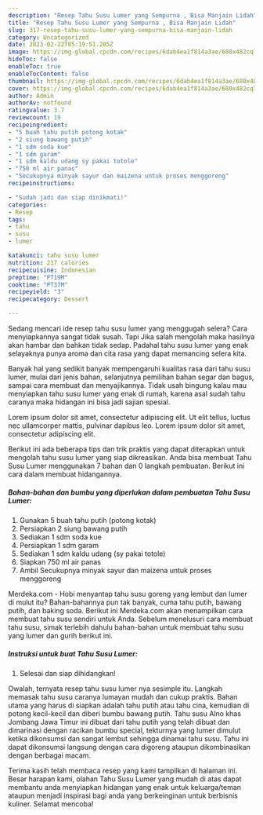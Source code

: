 ```yaml
---
description: "Resep Tahu Susu Lumer yang Sempurna , Bisa Manjain Lidah"
title: "Resep Tahu Susu Lumer yang Sempurna , Bisa Manjain Lidah"
slug: 317-resep-tahu-susu-lumer-yang-sempurna-bisa-manjain-lidah
category: Uncategorized
date: 2023-02-22T05:19:51.205Z
image: https://img-global.cpcdn.com/recipes/6dab4ea1f814a3ae/680x482cq70/tahu-susu-lumer-foto-resep-utama.jpg
hideToc: false
enableToc: true
enableTocContent: false
thumbnail: https://img-global.cpcdn.com/recipes/6dab4ea1f814a3ae/680x482cq70/tahu-susu-lumer-foto-resep-utama.jpg
cover: https://img-global.cpcdn.com/recipes/6dab4ea1f814a3ae/680x482cq70/tahu-susu-lumer-foto-resep-utama.jpg
author: Admin
authorAv: notfound
ratingvalue: 3.7
reviewcount: 19
recipeingredient:
- "5 buah tahu putih potong kotak"
- "2 siung bawang putih"
- "1 sdm soda kue"
- "1 sdm garam"
- "1 sdm kaldu udang sy pakai totole"
- "750 ml air panas"
- "Secukupnya minyak sayur dan maizena untuk proses menggoreng"
recipeinstructions:

- "Sudah jadi dan siap dinikmati!"
categories:
- Resep
tags:
- tahu
- susu
- lumer

katakunci: tahu susu lumer 
nutrition: 217 calories
recipecuisine: Indonesian
preptime: "PT19M"
cooktime: "PT37M"
recipeyield: "3"
recipecategory: Dessert

---
```



Sedang mencari ide resep tahu susu lumer yang menggugah selera? Cara menyiapkannya sangat tidak susah. Tapi Jika salah mengolah maka hasilnya akan hambar dan bahkan tidak sedap. Padahal tahu susu lumer yang enak selayaknya punya aroma dan cita rasa yang dapat memancing selera kita.


Banyak hal yang sedikit banyak mempengaruhi kualitas rasa dari tahu susu lumer, mulai dari jenis bahan, selanjutnya pemilihan bahan segar dan bagus, sampai cara membuat dan menyajikannya. Tidak usah bingung kalau mau menyiapkan tahu susu lumer yang enak di rumah, karena asal sudah tahu caranya maka hidangan ini bisa jadi sajian spesial.

Lorem ipsum dolor sit amet, consectetur adipiscing elit. Ut elit tellus, luctus nec ullamcorper mattis, pulvinar dapibus leo. Lorem ipsum dolor sit amet, consectetur adipiscing elit.


Berikut ini ada beberapa tips dan trik praktis yang dapat diterapkan untuk mengolah tahu susu lumer yang siap dikreasikan. Anda bisa membuat Tahu Susu Lumer menggunakan 7 bahan dan 0 langkah pembuatan. Berikut ini cara dalam membuat hidangannya.

<!--inarticleads1-->

##### Bahan-bahan dan bumbu yang diperlukan dalam pembuatan Tahu Susu Lumer:

1. Gunakan 5 buah tahu putih (potong kotak)
1. Persiapkan 2 siung bawang putih
1. Sediakan 1 sdm soda kue
1. Persiapkan 1 sdm garam
1. Sediakan 1 sdm kaldu udang (sy pakai totole)
1. Siapkan 750 ml air panas
1. Ambil Secukupnya minyak sayur dan maizena untuk proses menggoreng


Merdeka.com - Hobi menyantap tahu susu goreng yang lembut dan lumer di mulut itu? Bahan-bahannya pun tak banyak, cuma tahu putih, bawang putih, dan baking soda. Berikut ini Merdeka.com akan menampilkan cara membuat tahu susu sendiri untuk Anda. Sebelum menelusuri cara membuat tahu susu, simak terlebih dahulu bahan-bahan untuk membuat tahu susu yang lumer dan gurih berikut ini. 

<!--inarticleads2-->

##### Instruksi untuk buat Tahu Susu Lumer:


1. Selesai dan siap dihidangkan!

Owalah, ternyata resep tahu susu lumer nya sesimple itu. Langkah memasak tahu susu caranya lumayan mudah dan cukup praktis. Bahan utama yang harus di siapkan adalah tahu putih atau tahu cina, kemudian di potong kecil-kecil dan diberi bumbu bawang putih. Tahu susu Alno khas Jombang Jawa Timur ini dibuat dari tahu putih yang telah dibuat dan dimarinasi dengan racikan bumbu special, tekturnya yang lumer dimulut ketika dikonsumsi dan sangat lembut sehingga dinamai tahu susu. Tahu ini dapat dikonsumsi langsung dengan cara digoreng ataupun dikombinasikan dengan berbagai macam. 

Terima kasih telah membaca resep yang kami tampilkan di halaman ini. Besar harapan kami, olahan Tahu Susu Lumer yang mudah di atas dapat membantu anda menyiapkan hidangan yang enak untuk keluarga/teman ataupun menjadi inspirasi bagi anda yang berkeinginan untuk berbisnis kuliner. Selamat mencoba!
